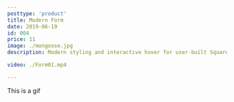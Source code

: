 ```yaml
---
posttype: 'product'
title: Modern Form
date: 2019-06-19
id: 004
price: 11
image: ./mongoose.jpg
description: Modern styling and interactive hover for user-built Squarespace forms. Available for both Squarespace 7.0 & 7.1 official templates.

video: ./Form01.mp4

---
```


This is a gif